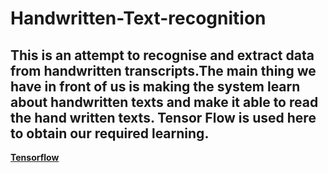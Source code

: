 # Handwritten-Text-recognition
This is an attempt to recognise and extract data from handwritten transcripts.The main thing we have in front of us is making the system learn about handwritten texts and make it able to read the hand written texts. 
Tensor Flow is used here to obtain our required learning.
---
**[Tensorflow](https://github.com/tensorflow/tensorflow)**
